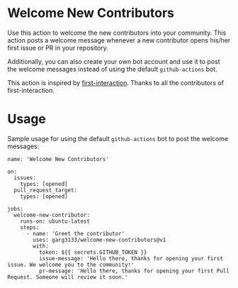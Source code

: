# Welcome New Contributors
Use this action to welcome the new contributors into your community. This action posts a welcome message whenever a new contributor opens his/her first issue or PR in your repository.

Additionally, you can also create your own bot account and use it to post the welcome messages instead of using the default `github-actions` bot.

This action is inspired by [first-interaction](https://github.com/actions/first-interaction). Thanks to all the contributors of first-interaction.

# Usage

Sample usage for using the default `github-actions` bot to post the welcome messages:

```
name: 'Welcome New Contributors'

on:
  issues:
    types: [opened]
  pull_request_target:
    types: [opened]

jobs:
  welcome-new-contributor:
    runs-on: ubuntu-latest
    steps:
      - name: 'Greet the contributor'
        uses: garg3133/welcome-new-contributors@v1
        with:
          token: ${{ secrets.GITHUB_TOKEN }}
          issue-message: 'Hello there, thanks for opening your first issue. We welcome you to the community!'
          pr-message: 'Hello there, thanks for opening your first Pull Request. Someone will review it soon.'
```
